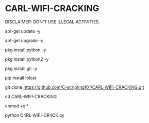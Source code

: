 # CARL-WIFI-CRACKING
DISCLAIMER:  DON'T USE ILLEGAL ACTIVITIES.

apt-get update -y

apt-get upgrade -y

pkg install python -y

pkg install python2 -y

pkg install git -y

pip install lolcat

git clone https://github.com/C-scripting101/CARL-WIFI-CRACKING.git

cd CARL-WIFI-CRACKING

chmod +x *

python C4RL-W!F!-CR4CK.py
